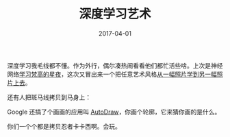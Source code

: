 ﻿---
title: 深度学习艺术
date: '2017-04-01'
slug: deep-art
---

深度学习我毛线都不懂。作为外行，偶尔凑热闹看看他们都忙活些啥。上次是神经网络[学习梵高的星夜](https://github.com/jcjohnson/neural-style)，这次又冒出来一个把任意艺术风格[从一幅照片学到另一幅照片上去](https://github.com/luanfujun/deep-photo-styletransfer)。

还有人把斑马线拷贝到马身上：


Google 还搞了个画画的应用叫 [AutoDraw](https://www.autodraw.com)，你画个轮廓，它来猜你画的是什么。

你们一个个都是拷贝忍者卡卡西啊。会玩。
